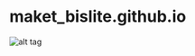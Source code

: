 # maket_bislite.github.io
![alt tag](http://piccy.info/view3/14014491/c7a6772f110415f5d58ce825470af431/  "Maket Bislite")
